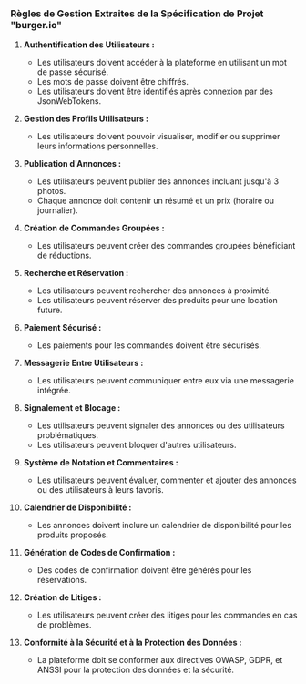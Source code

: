 ### Règles de Gestion Extraites de la Spécification de Projet "burger.io"

1. **Authentification des Utilisateurs :**

   - Les utilisateurs doivent accéder à la plateforme en utilisant un mot de passe sécurisé.
   - Les mots de passe doivent être chiffrés.
   - Les utilisateurs doivent être identifiés après connexion par des JsonWebTokens.

2. **Gestion des Profils Utilisateurs :**

   - Les utilisateurs doivent pouvoir visualiser, modifier ou supprimer leurs informations personnelles.

3. **Publication d'Annonces :**

   - Les utilisateurs peuvent publier des annonces incluant jusqu'à 3 photos.
   - Chaque annonce doit contenir un résumé et un prix (horaire ou journalier).

4. **Création de Commandes Groupées :**

   - Les utilisateurs peuvent créer des commandes groupées bénéficiant de réductions.

5. **Recherche et Réservation :**

   - Les utilisateurs peuvent rechercher des annonces à proximité.
   - Les utilisateurs peuvent réserver des produits pour une location future.

6. **Paiement Sécurisé :**

   - Les paiements pour les commandes doivent être sécurisés.

7. **Messagerie Entre Utilisateurs :**

   - Les utilisateurs peuvent communiquer entre eux via une messagerie intégrée.

8. **Signalement et Blocage :**

   - Les utilisateurs peuvent signaler des annonces ou des utilisateurs problématiques.
   - Les utilisateurs peuvent bloquer d'autres utilisateurs.

9. **Système de Notation et Commentaires :**

   - Les utilisateurs peuvent évaluer, commenter et ajouter des annonces ou des utilisateurs à leurs favoris.

10. **Calendrier de Disponibilité :**

    - Les annonces doivent inclure un calendrier de disponibilité pour les produits proposés.

11. **Génération de Codes de Confirmation :**

    - Des codes de confirmation doivent être générés pour les réservations.

12. **Création de Litiges :**

    - Les utilisateurs peuvent créer des litiges pour les commandes en cas de problèmes.

13. **Conformité à la Sécurité et à la Protection des Données :**
    - La plateforme doit se conformer aux directives OWASP, GDPR, et ANSSI pour la protection des données et la sécurité.
